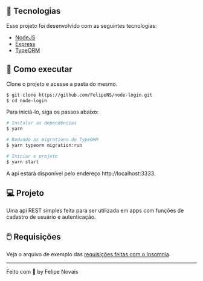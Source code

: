 ## 🧪 Tecnologias

Esse projeto foi desenvolvido com as seguintes tecnologias:

- [NodeJS](https://nodejs.org/)
- [Express](https://expressjs.com/)
- [TypeORM](https://typeorm.io/#/)

## 🚀 Como executar

Clone o projeto e acesse a pasta do mesmo.

```bash
$ git clone https://github.com/FelipeNS/node-login.git
$ cd node-login
```

Para iniciá-lo, siga os passos abaixo:
```bash
# Instalar as dependências
$ yarn

# Rodando as migrations do TypeORM
$ yarn typeorm migration:run

# Iniciar o projeto
$ yarn start
```

A api estará disponível pelo endereço http://localhost:3333.

## 💻 Projeto

Uma api REST simples feita para ser utilizada em apps com funções de cadastro de usuário e autenticação.

## 🖱️ Requisições

Veja o arquivo de exemplo das [requisições feitas com o Insomnia](.github/Insomnia.json).

---

Feito com 💜 by Felipe Novais